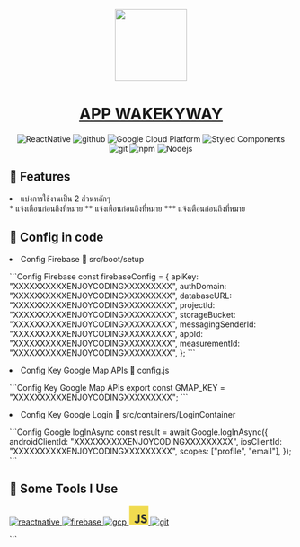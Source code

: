 <!-- Logo -->
<p align="center">
  <a href="https://github.com/Tivaiice/FinalProject_AppWakekyWay">
    <img height="128" width="128" src="https://user-images.githubusercontent.com/32460672/114381172-075f3d00-9bb5-11eb-87ac-fb89b320e6b6.png">
  </a>
</p>

<!-- Name -->
<h1 align="center">
  <a href="https://react.semantic-ui.com/">APP WAKEKYWAY</a>
</h1>

<p  align="center">
  <img alt="ReactNative" src="https://img.shields.io/badge/-React-45b8d8?style=flat-square&logo=react&logoColor=white" />
  <img alt="github" src="https://img.shields.io/badge/-Github_Actions-2088FF?style=flat-square&logo=github-actions&logoColor=white" />
  <img alt="Google Cloud Platform" src="https://img.shields.io/badge/-Google_Cloud_Platform-1a73e8?style=flat-square&logo=google-cloud&logoColor=white" />
  <img alt="Styled Components" src="https://img.shields.io/badge/-Styled_Components-db7092?style=flat-square&logo=styled-components&logoColor=white" />
  <img alt="git" src="https://img.shields.io/badge/-Git-F05032?style=flat-square&logo=git&logoColor=white" />
  <img alt="npm" src="https://img.shields.io/badge/-NPM-CB3837?style=flat-square&logo=npm&logoColor=white" />
  <img alt="Nodejs" src="https://img.shields.io/badge/-Nodejs-43853d?style=flat-square&logo=Node.js&logoColor=white" />
</p>

<h2>📱 Features</h2>

<li>แบ่งการใช้งานเป็น 2 ส่วนหลักๆ</li>
* แจ้งเตือนก่อนถึงที่หมาย
** แจ้งเตือนก่อนถึงที่หมาย
*** แจ้งเตือนก่อนถึงที่หมาย

<h2>🔧 Config in code</h2>

<li>Config Firebase 📂 src/boot/setup  </li>
<p>
```Config Firebase
const firebaseConfig = {
  apiKey: "XXXXXXXXXXENJOYCODINGXXXXXXXXX",
  authDomain: "XXXXXXXXXXENJOYCODINGXXXXXXXXX",
  databaseURL: "XXXXXXXXXXENJOYCODINGXXXXXXXXX",
  projectId: "XXXXXXXXXXENJOYCODINGXXXXXXXXX",
  storageBucket: "XXXXXXXXXXENJOYCODINGXXXXXXXXX",
  messagingSenderId: "XXXXXXXXXXENJOYCODINGXXXXXXXXX",
  appId: "XXXXXXXXXXENJOYCODINGXXXXXXXXX",
  measurementId: "XXXXXXXXXXENJOYCODINGXXXXXXXXX",
};
```
</p>

<li>Config Key Google Map APIs 📂 config.js</li>
<p>
```Config Key Google Map APIs
export const GMAP_KEY = "XXXXXXXXXXENJOYCODINGXXXXXXXXX";
```
</p
>
<li>Config Key Google Login 📂 src/containers/LoginContainer</li>
<p>
```Config Google logInAsync
const result = await Google.logInAsync({
        androidClientId: "XXXXXXXXXXENJOYCODINGXXXXXXXXX",
        iosClientId: "XXXXXXXXXXENJOYCODINGXXXXXXXXX",
        scopes: ["profile", "email"],
      });
```
</p>

<h2>🚀 Some Tools I Use</h2>

<p align="left">
  <a href="https://reactnative.dev/" target="_blank"> <img src="https://reactnative.dev/img/header_logo.svg" alt="reactnative" width="35" height="35"/> </a>
  <a href="https://firebase.google.com/" target="_blank"> <img src="https://www.vectorlogo.zone/logos/firebase/firebase-icon.svg" alt="firebase" width="35" height="35"/> </a>
  <a href="https://cloud.google.com/" target="_blank"> <img src="https://www.vectorlogo.zone/logos/google_cloud/google_cloud-icon.svg" alt="gcp" width="35" height="35" /> </a>
  <a href="https://developer.mozilla.org/en-US/docs/Web/JavaScript" target="_blank"> <img src="https://raw.githubusercontent.com/devicons/devicon/master/icons/javascript/javascript-original.svg" alt="javascript" width="35" height="35"/> </a>
  <a href="https://git-scm.com/" target="_blank"> <img src="https://www.vectorlogo.zone/logos/git-scm/git-scm-icon.svg" alt="git" width="35" height="35"/> </a>

</p>
```

